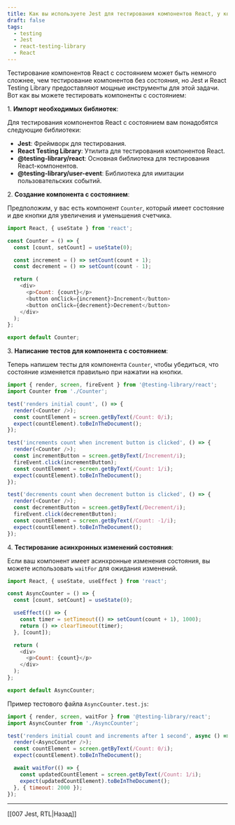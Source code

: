 ```yaml
---
title: Как вы используете Jest для тестирования компонентов React, у которых есть состояние?
draft: false
tags:
  - testing
  - Jest
  - react-testing-library
  - React
---
```

Тестирование компонентов React с состоянием может быть немного сложнее, чем тестирование компонентов без состояния, но Jest и React Testing Library предоставляют мощные инструменты для этой задачи. Вот как вы можете тестировать компоненты с состоянием:

 1. **Импорт необходимых библиотек**:

Для тестирования компонентов React с состоянием вам понадобятся следующие библиотеки:

- **Jest**: Фреймворк для тестирования.
- **React Testing Library**: Утилита для тестирования компонентов React.
- **@testing-library/react**: Основная библиотека для тестирования React-компонентов.
- **@testing-library/user-event**: Библиотека для имитации пользовательских событий.

 2. **Создание компонента с состоянием**:

Предположим, у вас есть компонент `Counter`, который имеет состояние и две кнопки для увеличения и уменьшения счетчика.

```javascript
import React, { useState } from 'react';

const Counter = () => {
  const [count, setCount] = useState(0);

  const increment = () => setCount(count + 1);
  const decrement = () => setCount(count - 1);

  return (
    <div>
      <p>Count: {count}</p>
      <button onClick={increment}>Increment</button>
      <button onClick={decrement}>Decrement</button>
    </div>
  );
};

export default Counter;
```

 3. **Написание тестов для компонента с состоянием**:

Теперь напишем тесты для компонента `Counter`, чтобы убедиться, что состояние изменяется правильно при нажатии на кнопки.

```javascript
import { render, screen, fireEvent } from '@testing-library/react';
import Counter from './Counter';

test('renders initial count', () => {
  render(<Counter />);
  const countElement = screen.getByText(/Count: 0/i);
  expect(countElement).toBeInTheDocument();
});

test('increments count when increment button is clicked', () => {
  render(<Counter />);
  const incrementButton = screen.getByText(/Increment/i);
  fireEvent.click(incrementButton);
  const countElement = screen.getByText(/Count: 1/i);
  expect(countElement).toBeInTheDocument();
});

test('decrements count when decrement button is clicked', () => {
  render(<Counter />);
  const decrementButton = screen.getByText(/Decrement/i);
  fireEvent.click(decrementButton);
  const countElement = screen.getByText(/Count: -1/i);
  expect(countElement).toBeInTheDocument();
});
```

 4. **Тестирование асинхронных изменений состояния**:

Если ваш компонент имеет асинхронные изменения состояния, вы можете использовать `waitFor` для ожидания изменений.

```javascript
import React, { useState, useEffect } from 'react';

const AsyncCounter = () => {
  const [count, setCount] = useState(0);

  useEffect(() => {
    const timer = setTimeout(() => setCount(count + 1), 1000);
    return () => clearTimeout(timer);
  }, [count]);

  return (
    <div>
      <p>Count: {count}</p>
    </div>
  );
};

export default AsyncCounter;
```

Пример тестового файла `AsyncCounter.test.js`:

```javascript
import { render, screen, waitFor } from '@testing-library/react';
import AsyncCounter from './AsyncCounter';

test('renders initial count and increments after 1 second', async () => {
  render(<AsyncCounter />);
  const countElement = screen.getByText(/Count: 0/i);
  expect(countElement).toBeInTheDocument();

  await waitFor(() => {
    const updatedCountElement = screen.getByText(/Count: 1/i);
    expect(updatedCountElement).toBeInTheDocument();
  }, { timeout: 2000 });
});
```

____

[[007 Jest, RTL|Назад]]